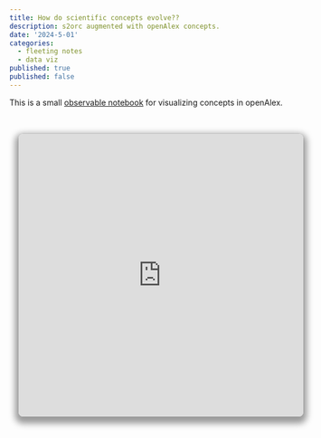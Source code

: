 ```yaml
---
title: How do scientific concepts evolve??
description: s2orc augmented with openAlex concepts.
date: '2024-5-01'
categories:
  - fleeting notes
  - data viz
published: true
published: false
---
```


This is a small [observable notebook](https://observablehq.com/@jstonge/how-do-fos-evolve) for visualizing concepts in openAlex. 

<br>
<iframe width="100%" height="500" frameborder="0" class="crop"
  src="https://observablehq.com/embed/@jstonge/how-do-fos-evolve@latest?cell=*"></iframe>

<style type="text/css">

.crop {
  border-radius: 8px;
  margin: 1rem;
  max-width: calc(100%);
  box-shadow: 0 0 0 0.75px rgba(128, 128, 128, 0.2), 0 6px 12px 6px rgba(0, 0, 0, 0.4);
}
</style>